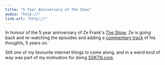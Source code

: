 ```yaml
---
title: "5 Year Anniversary of The Show"
audio: "http://"
link-url: "http://"
---
```

<p>In honour of the 5 year anniversary of Ze Frank's <a href="http://www.zefrank.com/theshow/">The Show</a>, Ze is going back and re-watching the episodes and adding a <a href="http://www.zefrank.com/theshow/replay/">commentary track</a> of his thoughts, 5 years on.</p>
<p>Still one of my favourite internet things to come along, and in a weird kind of way was part of my motivation for doing <a href="http://ssktn.com">SSKTN.com</a>.</p>
